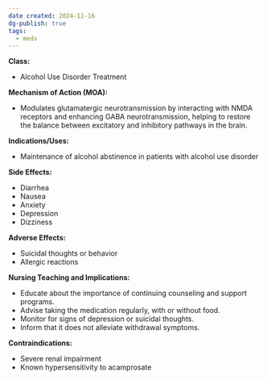 ```yaml
---
date created: 2024-11-16
dg-publish: true
tags:
  - meds
---
```

**Class:**
- Alcohol Use Disorder Treatment

**Mechanism of Action (MOA):**
- Modulates glutamatergic neurotransmission by interacting with NMDA receptors and enhancing GABA neurotransmission, helping to restore the balance between excitatory and inhibitory pathways in the brain.

**Indications/Uses:**
- Maintenance of alcohol abstinence in patients with alcohol use disorder

**Side Effects:**
- Diarrhea
- Nausea
- Anxiety
- Depression
- Dizziness

**Adverse Effects:**
- Suicidal thoughts or behavior
- Allergic reactions

**Nursing Teaching and Implications:**
- Educate about the importance of continuing counseling and support programs.
- Advise taking the medication regularly, with or without food.
- Monitor for signs of depression or suicidal thoughts.
- Inform that it does not alleviate withdrawal symptoms.

**Contraindications:**
- Severe renal impairment
- Known hypersensitivity to acamprosate